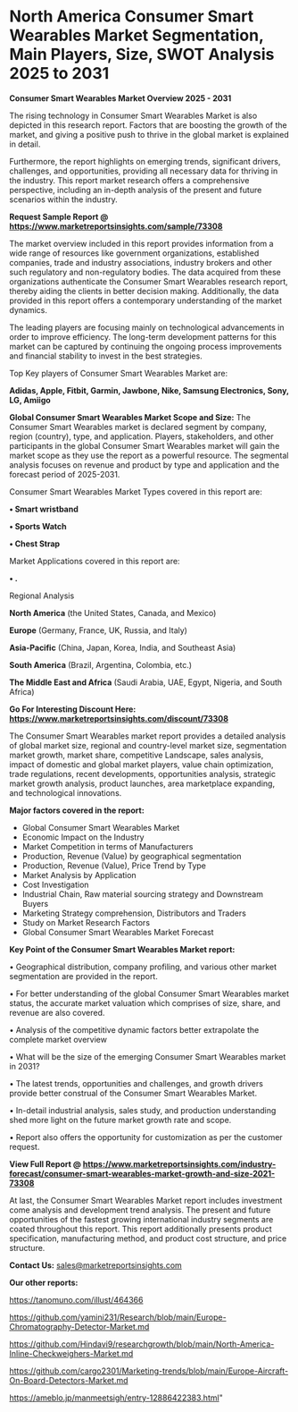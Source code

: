 # North America Consumer Smart Wearables Market Segmentation, Main Players, Size, SWOT Analysis 2025 to 2031

<Strong> Consumer Smart Wearables Market Overview 2025 - 2031</strong>

The rising technology in Consumer Smart Wearables Market is also depicted in this research report. Factors that are boosting the growth of the market, and giving a positive push to thrive in the global market is explained in detail.

Furthermore, the report highlights on emerging trends, significant drivers, challenges, and opportunities, providing all necessary data for thriving in the industry. This report market research offers a comprehensive perspective, including an in-depth analysis of the present and future scenarios within the industry.

<strong>Request Sample Report @ <a href=https://www.marketreportsinsights.com/sample/73308>https://www.marketreportsinsights.com/sample/73308</a></strong>

The market overview included in this report provides information from a wide range of resources like government organizations, established companies, trade and industry associations, industry brokers and other such regulatory and non-regulatory bodies. The data acquired from these organizations authenticate the Consumer Smart Wearables research report, thereby aiding the clients in better decision making. Additionally, the data provided in this report offers a contemporary understanding of the market dynamics.

The leading players are focusing mainly on technological advancements in order to improve efficiency. The long-term development patterns for this market can be captured by continuing the ongoing process improvements and financial stability to invest in the best strategies.

Top Key players of Consumer Smart Wearables Market are:

<strong>Adidas, Apple, Fitbit, Garmin, Jawbone, Nike, Samsung Electronics, Sony, LG, Amiigo</strong>

<strong><b>Global Consumer Smart Wearables Market Scope and Size:</b></strong>
The Consumer Smart Wearables market is declared segment by company, region (country), type, and application. Players, stakeholders, and other participants in the global Consumer Smart Wearables market will gain the market scope as they use the report as a powerful resource. The segmental analysis focuses on revenue and product by type and application and the forecast period of 2025-2031.

Consumer Smart Wearables Market Types covered in this report are:

<strong>• Smart wristband

• Sports Watch

• Chest Strap</strong>

Market Applications covered in this report are:

<strong>• .</strong> 

Regional Analysis

<strong>North America</strong> (the United States, Canada, and Mexico)

<strong>Europe</strong> (Germany, France, UK, Russia, and Italy)

<strong>Asia-Pacific</strong> (China, Japan, Korea, India, and Southeast Asia)

<strong>South America</strong> (Brazil, Argentina, Colombia, etc.)

<strong>The Middle East and Africa</strong> (Saudi Arabia, UAE, Egypt, Nigeria, and South Africa)

<strong>Go For Interesting Discount Here: <a href=https://www.marketreportsinsights.com/discount/73308>https://www.marketreportsinsights.com/discount/73308</a></strong>

The Consumer Smart Wearables market report provides a detailed analysis of global market size, regional and country-level market size, segmentation market growth, market share, competitive Landscape, sales analysis, impact of domestic and global market players, value chain optimization, trade regulations, recent developments, opportunities analysis, strategic market growth analysis, product launches, area marketplace expanding, and technological innovations.

<strong><b>Major factors covered in the report:</b></strong>
<ul>
  <li>Global Consumer Smart Wearables Market </li>
  <li>Economic Impact on the Industry</li>
  <li>Market Competition in terms of Manufacturers</li>
  <li>Production, Revenue (Value) by geographical segmentation</li>
  <li>Production, Revenue (Value), Price Trend by Type</li>
  <li>Market Analysis by Application</li>
  <li>Cost Investigation</li>
  <li>Industrial Chain, Raw material sourcing strategy and Downstream Buyers</li>
  <li>Marketing Strategy comprehension, Distributors and Traders</li>
  <li>Study on Market Research Factors</li>
  <li>Global Consumer Smart Wearables Market Forecast</li>
</ul>

<strong><b>Key Point of the Consumer Smart Wearables Market report:</b></strong>

• Geographical distribution, company profiling, and various other market segmentation are provided in the report.

• For better understanding of the global Consumer Smart Wearables market status, the accurate market valuation which comprises of size, share, and revenue are also covered.

• Analysis of the competitive dynamic factors better extrapolate the complete market overview

• What will be the size of the emerging Consumer Smart Wearables market in 2031?

• The latest trends, opportunities and challenges, and growth drivers provide better construal of the Consumer Smart Wearables Market.

• In-detail industrial analysis, sales study, and production understanding shed more light on the future market growth rate and scope.

• Report also offers the opportunity for customization as per the customer request.

<strong><b>View Full Report @ <a href=https://www.marketreportsinsights.com/industry-forecast/consumer-smart-wearables-market-growth-and-size-2021-73308>https://www.marketreportsinsights.com/industry-forecast/consumer-smart-wearables-market-growth-and-size-2021-73308</a></b></strong>


At last, the Consumer Smart Wearables Market report includes investment come analysis and development trend analysis. The present and future opportunities of the fastest growing international industry segments are coated throughout this report. This report additionally presents product specification, manufacturing method, and product cost structure, and price structure.

<strong>Contact Us:</strong>
sales@marketreportsinsights.com

<strong>Our other reports:</strong>

<a href=https://tanomuno.com/illust/464366>https://tanomuno.com/illust/464366</a>

<a href=https://github.com/yamini231/Research/blob/main/Europe-Chromatography-Detector-Market.md>https://github.com/yamini231/Research/blob/main/Europe-Chromatography-Detector-Market.md</a>

<a href=https://github.com/Hindavi9/researchgrowth/blob/main/North-America-Inline-Checkweighers-Market.md>https://github.com/Hindavi9/researchgrowth/blob/main/North-America-Inline-Checkweighers-Market.md</a>

<a href=https://github.com/cargo2301/Marketing-trends/blob/main/Europe-Aircraft-On-Board-Detectors-Market.md>https://github.com/cargo2301/Marketing-trends/blob/main/Europe-Aircraft-On-Board-Detectors-Market.md</a>

<a href=https://ameblo.jp/manmeetsigh/entry-12886422383.html>https://ameblo.jp/manmeetsigh/entry-12886422383.html</a>"
